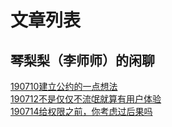 # 文章列表  
  
## 琴梨梨（李师师）的闲聊  
[190710建立公约的一点想法][]  
[190712不是仅仅不流氓就算有用户体验][]  
[190714给权限之前，你考虑过后果吗][]










[190710建立公约的一点想法]: talk/190710.md
[190712不是仅仅不流氓就算有用户体验]: talk/190712.md
[190714给权限之前，你考虑过后果吗]: talk/190714.md
